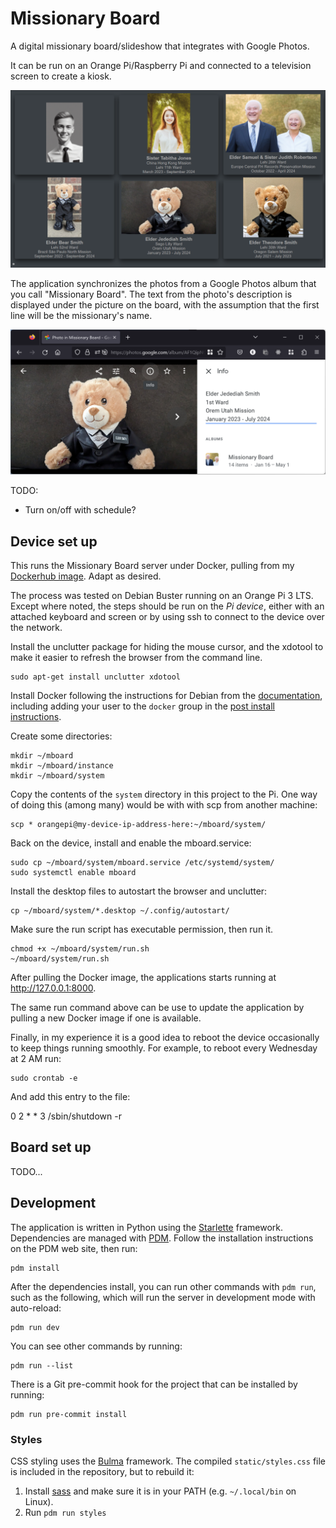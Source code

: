 # Missionary Board

A digital missionary board/slideshow that integrates with Google Photos.

It can be run on an Orange Pi/Raspberry Pi and connected to a television screen to
create a kiosk.

![Example](./example.png)

The application synchronizes the photos from a Google Photos album that you call
"Missionary Board". The text from the photo's description is displayed under the picture
on the board, with the assumption that the first line will be the missionary's name.

![Info description text](./description.png)

TODO:

- Turn on/off with schedule?

## Device set up

This runs the Missionary Board server under Docker, pulling from my [Dockerhub
image](https://hub.docker.com/repository/docker/genericmoniker/mboard/general). Adapt as
desired.

The process was tested on Debian Buster running on an Orange Pi 3 LTS. Except where
noted, the steps should be run on the *Pi device*, either with an attached keyboard and
screen or by using ssh to connect to the device over the network.

Install the unclutter package for hiding the mouse cursor, and the xdotool to make it
easier to refresh the browser from the command line.

```
sudo apt-get install unclutter xdotool
```

Install Docker following the instructions for Debian from the
[documentation](https://docs.docker.com/engine/install/debian/#install-using-the-convenience-script),
including adding your user to the `docker` group in the [post install
instructions](https://docs.docker.com/engine/install/linux-postinstall/).

Create some directories:

```
mkdir ~/mboard
mkdir ~/mboard/instance
mkdir ~/mboard/system
```

Copy the contents of the `system` directory in this project to the Pi. One way of doing
this (among many) would be with with scp from another machine:

```
scp * orangepi@my-device-ip-address-here:~/mboard/system/
```

Back on the device, install and enable the mboard.service:

```
sudo cp ~/mboard/system/mboard.service /etc/systemd/system/
sudo systemctl enable mboard
```

Install the desktop files to autostart the browser and unclutter:

```
cp ~/mboard/system/*.desktop ~/.config/autostart/
```

Make sure the run script has executable permission, then run it.

```
chmod +x ~/mboard/system/run.sh
~/mboard/system/run.sh
```

After pulling the Docker image, the applications starts running at
http://127.0.0.1:8000.

The same run command above can be use to update the application by pulling a new Docker
image if one is available.

Finally, in my experience it is a good idea to reboot the device occasionally to keep
things running smoothly. For example, to reboot every Wednesday at 2 AM run:

```
sudo crontab -e
```

And add this entry to the file:

0 2  * * 3 /sbin/shutdown -r


## Board set up

TODO...

## Development

The application is written in Python using the [Starlette](https://www.starlette.io/)
framework. Dependencies are managed with [PDM](https://pdm.fming.dev/latest/). Follow
the installation instructions on the PDM web site, then run:

```
pdm install
```

After the dependencies install, you can run other commands with `pdm run`, such as the
following, which will run the server in development mode with auto-reload:

```
pdm run dev
```

You can see other commands by running:

```
pdm run --list
```

There is a Git pre-commit hook for the project that can be installed by running:

```
pdm run pre-commit install
```

### Styles

CSS styling uses the [Bulma](https://bulma.io) framework. The compiled
`static/styles.css` file is included in the repository, but to rebuild it:

1. Install [sass](https://sass-lang.com/install) and make sure it is in your PATH (e.g.
   `~/.local/bin` on Linux).
2. Run `pdm run styles`
